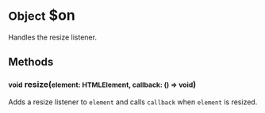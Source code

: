 # <small>Object</small> $on
Handles the resize listener.
## Methods

### <small>void</small> resize(<small>element: HTMLElement, callback: () => void</small>)
Adds a resize listener to `element` and calls `callback` when `element` is resized.
